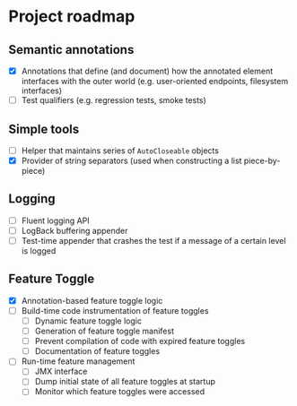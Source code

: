 # Project roadmap

## Semantic annotations
  * [X] Annotations that define (and document) how the annotated element
        interfaces with the outer world (e.g. user-oriented endpoints, 
        filesystem interfaces)
  * [ ] Test qualifiers (e.g. regression tests, smoke tests)

## Simple tools
  * [ ] Helper that maintains series of `AutoCloseable` objects
  * [X] Provider of string separators (used when constructing a list piece-by-piece) 

## Logging
  * [ ] Fluent logging API
  * [ ] LogBack buffering appender
  * [ ] Test-time appender that crashes the test if a message of a certain
        level is logged

## Feature Toggle
  * [X] Annotation-based feature toggle logic
  * [ ] Build-time code instrumentation of feature toggles
    * [ ] Dynamic feature toggle logic
    * [ ] Generation of feature toggle manifest
    * [ ] Prevent compilation of code with expired feature toggles
    * [ ] Documentation of feature toggles
  * [ ] Run-time feature management
    * [ ] JMX interface
    * [ ] Dump initial state of all feature toggles at startup
    * [ ] Monitor which feature toggles were accessed
